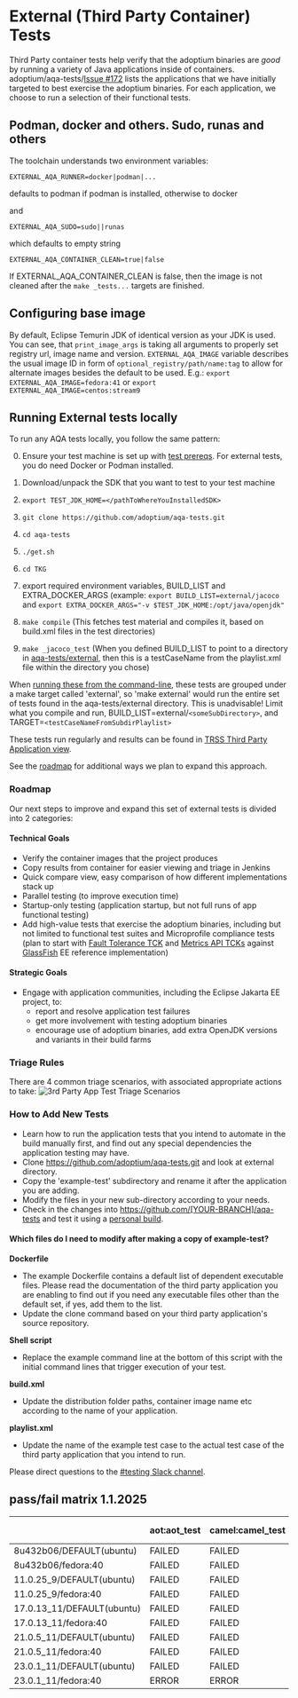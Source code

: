 # External (Third Party Container) Tests

Third Party container tests help verify that the adoptium binaries are *good* by running a variety of Java applications inside of containers. adoptium/aqa-tests/[Issue #172](https://github.com/adoptium/aqa-tests/issues/172) lists the applications that we have initially targeted to best exercise the adoptium binaries.  For each application, we choose to run a selection of their functional tests.

## Podman, docker and others. Sudo, runas and others

The toolchain understands two environment variables:
```
EXTERNAL_AQA_RUNNER=docker|podman|...
```
defaults to podman if podman is installed, otherwise to docker

and
```
EXTERNAL_AQA_SUDO=sudo||runas 
```
which defaults to empty string
```
EXTERNAL_AQA_CONTAINER_CLEAN=true|false
```
If EXTERNAL_AQA_CONTAINER_CLEAN is false, then the image is not cleaned after the `make _tests...` targets are finished.

## Configuring base image
By default, Eclipse Temurin JDK of identical version as your JDK is used. You can see, that `print_image_args` is taking all arguments to properly set registry url, image name and version. `EXTERNAL_AQA_IMAGE` variable describes the usual image ID in form  of `optional_registry/path/name:tag` to allow for alternate images besides the default to be used. E.g.: `export EXTERNAL_AQA_IMAGE=fedora:41` or `export EXTERNAL_AQA_IMAGE=centos:stream9`


## Running External tests locally
To run any AQA tests locally, you follow the same pattern:

0. Ensure your test machine is set up with [test prereqs](https://github.com/adoptium/aqa-tests/blob/master/doc/Prerequisites.md).  For external tests, you do need Docker or Podman installed.

1. Download/unpack the SDK that you want to test to your test machine
1. `export TEST_JDK_HOME=</pathToWhereYouInstalledSDK>`
1. `git clone https://github.com/adoptium/aqa-tests.git`
1. `cd aqa-tests`
1. `./get.sh`
1. `cd TKG`
1. export required environment variables, BUILD_LIST and EXTRA_DOCKER_ARGS (example: `export BUILD_LIST=external/jacoco` and `export EXTRA_DOCKER_ARGS="-v $TEST_JDK_HOME:/opt/java/openjdk"`
1. `make compile`              (This fetches test material and compiles it, based on build.xml files in the test directories)
1. `make _jacoco_test`   (When you defined BUILD_LIST to point to a directory in [aqa-tests/external](https://github.com/adoptium/aqa-tests/tree/master/external), then this is a testCaseName from the playlist.xml file within the directory you chose)


When [running these from the command-line](https://github.com/adoptium/aqa-tests/blob/master/doc/userGuide.md#local-testing-via-make-targets-on-the-commandline), these tests are grouped under a make target called 'external', so 'make external' would run the entire set of tests found in the aqa-tests/external directory.  This is unadvisable!  Limit what you compile and run, BUILD_LIST=external/`<someSubDirectory>`, and TARGET=`<testCaseNameFromSubdirPlaylist>`

These tests run regularly and results can be found in [TRSS Third Party Application view](https://trss.adoptium.net/ThirdPartyAppView).

See the [roadmap](https://github.com/adoptium/aqa-tests/tree/master/external#roadmap) for additional ways we plan to expand this approach.

### Roadmap
Our next steps to improve and expand this set of external tests is divided into 2 categories:
#### Technical Goals
- Verify the container images that the project produces
- Copy results from container for easier viewing and triage in Jenkins
- Quick compare view, easy comparison of how different implementations stack up
- Parallel testing (to improve execution time)
- Startup-only testing (application startup, but not full runs of app functional testing)
- Add high-value tests that exercise the adoptium binaries, including but not limited to functional test suites and Microprofile compliance tests (plan to start with [Fault Tolerance TCK](https://github.com/eclipse-openj9/microprofile-fault-tolerance/blob/master/tck/running_the_tck.asciidoc) and [Metrics API TCKs](https://github.com/eclipse-openj9/microprofile-metrics/blob/master/tck/running_the_tck.asciidoc) against [GlassFish](https://javaee.github.io/glassfish/) EE reference implementation)

#### Strategic Goals
- Engage with application communities, including the Eclipse Jakarta EE project, to:
    - report and resolve application test failures
    - get more involvement with testing adoptium binaries
    - encourage use of adoptium binaries, add extra OpenJDK versions and variants in their build farms

### Triage Rules
There are 4 common triage scenarios, with associated appropriate actions to take:
![3rd Party App Test Triage Scenarios](../doc/diagrams/appTestTriageScenarios.png)

### How to Add New Tests
- Learn how to run the application tests that you intend to automate in the build manually first, and find out any special dependencies the application testing may have.
- Clone https://github.com/adoptium/aqa-tests.git and look at external directory.
- Copy the 'example-test' subdirectory and rename it after the application you are adding.
- Modify the files in your new sub-directory according to your needs.
- Check in the changes into https://github.com/[YOUR-BRANCH]/aqa-tests and test it using a <a href="https://github.com/adoptium/aqa-tests/wiki/How-to-Run-a-Personal-Test-Build-on-Jenkins">personal build</a>.

#### Which files do I need to modify after making a copy of example-test?

**Dockerfile**
- The example Dockerfile contains a default list of dependent executable files. Please read the documentation of the third party application you are enabling to find out if you need any executable files other than the default set, if yes, add them to the list.
- Update the clone command based on your third party application's source repository.

 **Shell script**
- Replace the example command line at the bottom of this script with the initial command lines that trigger execution of your test.

**build.xml**
- Update the distribution folder paths, container image name etc according to the name of your application.

**playlist.xml**
- Update the name of the example test case to the actual test case of the third party application that you intend to run.

Please direct questions to the [#testing Slack channel](https://adoptium.slack.com/archives/C5219G28G).

## pass/fail matrix 1.1.2025
|   | aot:aot_test | camel:camel_test | derby:derby_test_junit_all | elasticsearch:elasticsearch_test_hotspot | elasticsearch:elasticsearch_test_openj9_jdk8 | elasticsearch:elasticsearch_test_openj9_latest | functional-test:example_functional | functional-test:extended_functional | functional-test:sanity_functional | jacoco:jacoco_test | jenkins:jenkins_test | kafka:kafka_test | lucene-solr:lucene_solr_nightly_smoketest | lucene-solr:lucene_solr_nightly_smoketest_OpenJ9 | netty:netty_test | openliberty-mp-tck:openliberty_microprofile_tck | openliberty-mp-tck:openliberty_microprofile_tck_jdk8_hs | openliberty-mp-tck:openliberty_microprofile_tck_jdk8_j9 | payara-mp-tck:payara_microprofile_tck | quarkus:quarkus_native_test | quarkus:quarkus_test | quarkus_openshift:quarkus_openshift_test | quarkus_quickstarts:quarkus_quickstarts_test | scala:scala_test | spring:spring_test | system-test:extended_system | system-test:sanity_system | tomcat:tomcat_test | tomee:tomee_test_hs | tomee:tomee_test_j9 | wildfly:wildfly_test | wycheproof:wycheproof_test | zookeeper:zookeeper_test |
|---|---|---|---|---|---|---|---|---|---|---|---|---|---|---|---|---|---|---|---|---|---|---|---|---|---|---|---|---|---|---|---|---|--- |
|8u432b06/DEFAULT(ubuntu)|FAILED|FAILED|FAILED|FAILED|FAILED|FAILED|PASSED|PASSED|FAILED|PASSED|FAILED|FAILED|PASSED|FAILED|PASSED|FAILED|FAILED|FAILED|PASSED|FAILED|FAILED|FAILED|FAILED|FAILED|PASSED|FAILED|FAILED|FAILED|PASSED|FAILED|FAILED|FAILED|FAILED|
|8u432b06/fedora:40|FAILED|FAILED|FAILED|FAILED|FAILED|FAILED|FAILED|FAILED|FAILED|PASSED|FAILED|FAILED|FAILED|FAILED|FAILED|FAILED|FAILED|FAILED|PASSED|FAILED|FAILED|FAILED|FAILED|FAILED|PASSED|FAILED|FAILED|FAILED|PASSED|FAILED|FAILED|ERROR|FAILED|
|11.0.25_9/DEFAULT(ubuntu)|FAILED|FAILED|PASSED|FAILED|FAILED|FAILED|PASSED|PASSED|PASSED|PASSED|FAILED|FAILED|PASSED|FAILED|PASSED|FAILED|FAILED|FAILED|FAILED|PASSED|PASSED|PASSED|FAILED|FAILED|PASSED|FAILED|FAILED|FAILED|FAILED|FAILED|FAILED|FAILED|FAILED|
|11.0.25_9/fedora:40|FAILED|FAILED|ERROR|ERROR|ERROR|ERROR|ERROR|ERROR|ERROR|ERROR|ERROR|ERROR|ERROR|ERROR|ERROR|ERROR|ERROR|ERROR|ERROR|ERROR|ERROR|ERROR|ERROR|ERROR|ERROR|ERROR|ERROR|ERROR|ERROR|ERROR|ERROR|ERROR|FAILED|
|17.0.13_11/DEFAULT(ubuntu)|FAILED|FAILED|PASSED|FAILED|FAILED|FAILED|PASSED|PASSED|PASSED|PASSED|FAILED|FAILED|FAILED|FAILED|PASSED|PASSED|FAILED|FAILED|FAILED|PASSED|FAILED|PASSED|FAILED|FAILED|PASSED|FAILED|FAILED|FAILED|FAILED|FAILED|FAILED|FAILED|FAILED|
|17.0.13_11/fedora:40|FAILED|FAILED|FAILED|FAILED|FAILED|FAILED|FAILED|FAILED|FAILED|PASSED|FAILED|FAILED|FAILED|FAILED|FAILED|PASSED|FAILED|FAILED|FAILED|PASSED|FAILED|PASSED|FAILED|FAILED|PASSED|FAILED|FAILED|FAILED|FAILED|FAILED|FAILED|ERROR|FAILED|
|21.0.5_11/DEFAULT(ubuntu)|FAILED|FAILED|PASSED|FAILED|FAILED|FAILED|PASSED|PASSED|PASSED|FAILED|FAILED|FAILED|FAILED|FAILED|FAILED|FAILED|FAILED|FAILED|FAILED|PASSED|FAILED|PASSED|FAILED|FAILED|PASSED|FAILED|FAILED|FAILED|FAILED|FAILED|FAILED|FAILED|FAILED|
|21.0.5_11/fedora:40|FAILED|FAILED|FAILED|FAILED|FAILED|FAILED|FAILED|FAILED|FAILED|FAILED|FAILED|FAILED|FAILED|FAILED|FAILED|FAILED|FAILED|FAILED|FAILED|PASSED|FAILED|PASSED|FAILED|FAILED|PASSED|FAILED|FAILED|FAILED|FAILED|FAILED|FAILED|ERROR|FAILED|
|23.0.1_11/DEFAULT(ubuntu)|FAILED|FAILED|PASSED|FAILED|FAILED|FAILED|FAILED|FAILED|FAILED|FAILED|FAILED|FAILED|FAILED|FAILED|FAILED|FAILED|FAILED|FAILED|FAILED|PASSED|FAILED|PASSED|FAILED|FAILED|PASSED|FAILED|FAILED|FAILED|FAILED|FAILED|FAILED|FAILED|FAILED|
|23.0.1_11/fedora:40|ERROR|ERROR|ERROR|ERROR|ERROR|ERROR|ERROR|ERROR|ERROR|ERROR|ERROR|ERROR|ERROR|ERROR|ERROR|ERROR|ERROR|ERROR|ERROR|ERROR|ERROR|ERROR|ERROR|ERROR|ERROR|ERROR|ERROR|ERROR|ERROR|ERROR|ERROR|ERROR|ERROR|


